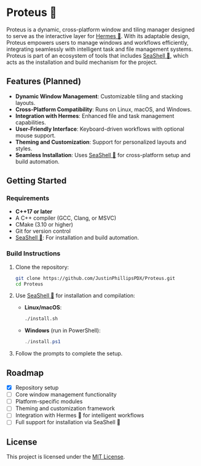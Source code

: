 # Proteus 🐍

Proteus is a dynamic, cross-platform window and tiling manager designed to serve as the interactive layer for [Hermes 🦀](https://github.com/JustinPhillipsPDX/Hermes). With its adaptable design, Proteus empowers users to manage windows and workflows efficiently, integrating seamlessly with intelligent task and file management systems. Proteus is part of an ecosystem of tools that includes [SeaShell 🐚](https://github.com/JustinPhillipsPDX/SeaShell), which acts as the installation and build mechanism for the project.

## Features (Planned)
- **Dynamic Window Management**: Customizable tiling and stacking layouts.
- **Cross-Platform Compatibility**: Runs on Linux, macOS, and Windows.
- **Integration with Hermes**: Enhanced file and task management capabilities.
- **User-Friendly Interface**: Keyboard-driven workflows with optional mouse support.
- **Theming and Customization**: Support for personalized layouts and styles.
- **Seamless Installation**: Uses [SeaShell 🐚](https://github.com/JustinPhillipsPDX/SeaShell) for cross-platform setup and build automation.

## Getting Started

### Requirements
- **C++17 or later**
- A C++ compiler (GCC, Clang, or MSVC)
- CMake (3.10 or higher)
- Git for version control
- [SeaShell 🐚](https://github.com/JustinPhillipsPDX/SeaShell): For installation and build automation.

### Build Instructions
1. Clone the repository:
   ```bash
   git clone https://github.com/JustinPhillipsPDX/Proteus.git
   cd Proteus
   ```

2. Use [SeaShell 🐚](https://github.com/JustinPhillipsPDX/SeaShell) for installation and compilation:
   - **Linux/macOS**:
     ```bash
     ./install.sh
     ```
   - **Windows** (run in PowerShell):
     ```powershell
     ./install.ps1
     ```

3. Follow the prompts to complete the setup.

## Roadmap
- [x] Repository setup
- [ ] Core window management functionality
- [ ] Platform-specific modules
- [ ] Theming and customization framework
- [ ] Integration with Hermes 🦀 for intelligent workflows
- [ ] Full support for installation via SeaShell 🐚

## License
This project is licensed under the [MIT License](LICENSE).
